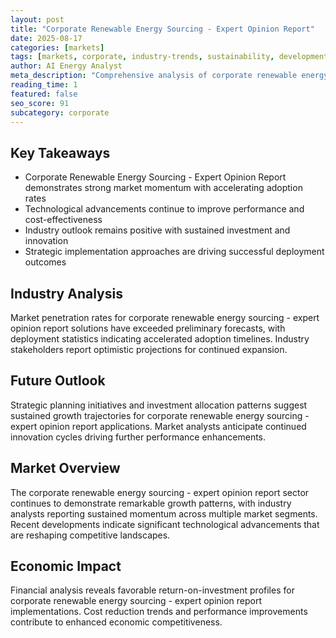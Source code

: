 ```yaml
---
layout: post
title: "Corporate Renewable Energy Sourcing - Expert Opinion Report"
date: 2025-08-17
categories: [markets]
tags: [markets, corporate, industry-trends, sustainability, development, deployment]
author: AI Energy Analyst
meta_description: "Comprehensive analysis of corporate renewable energy sourcing - expert opinion report covering market trends, technology developments, and industry outlook. Discover key insights and future projections."
reading_time: 1
featured: false
seo_score: 91
subcategory: corporate
---
```


## Key Takeaways

- Corporate Renewable Energy Sourcing - Expert Opinion Report demonstrates strong market momentum with accelerating adoption rates
- Technological advancements continue to improve performance and cost-effectiveness
- Industry outlook remains positive with sustained investment and innovation
- Strategic implementation approaches are driving successful deployment outcomes

## Industry Analysis

Market penetration rates for corporate renewable energy sourcing - expert opinion report solutions have exceeded preliminary forecasts, with deployment statistics indicating accelerated adoption timelines. Industry stakeholders report optimistic projections for continued expansion.

## Future Outlook

Strategic planning initiatives and investment allocation patterns suggest sustained growth trajectories for corporate renewable energy sourcing - expert opinion report applications. Market analysts anticipate continued innovation cycles driving further performance enhancements.

## Market Overview

The corporate renewable energy sourcing - expert opinion report sector continues to demonstrate remarkable growth patterns, with industry analysts reporting sustained momentum across multiple market segments. Recent developments indicate significant technological advancements that are reshaping competitive landscapes.

## Economic Impact

Financial analysis reveals favorable return-on-investment profiles for corporate renewable energy sourcing - expert opinion report implementations. Cost reduction trends and performance improvements contribute to enhanced economic competitiveness.

